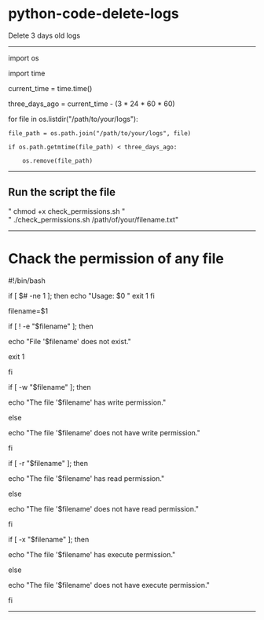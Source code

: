 # python-code-delete-logs
Delete 3 days old logs
                                  
                                   
__________________________________________________________________________________________________________________________________________________
               
import os                                                                 
                                                                           
import time                                                              
                                   
current_time = time.time()   
        
three_days_ago = current_time - (3 * 24 * 60 * 60)       
   
for file in os.listdir("/path/to/your/logs"):

    file_path = os.path.join("/path/to/your/logs", file)
    
    if os.path.getmtime(file_path) < three_days_ago:
    
        os.remove(file_path)




___________________________________________________________________________________________________________________________________________________


  
## Run the script the file 
 " chmod +x check_permissions.sh  "  
 " ./check_permissions.sh /path/of/your/filename.txt"



__________________________________________________________________
# Chack the permission of any file
#!/bin/bash

if [ $# -ne 1 ]; then
    echo "Usage: $0 <filename>"
    exit 1
fi

filename=$1

if [ ! -e "$filename" ]; then
    
  echo "File '$filename' does not exist."
   
  exit 1

fi

if [ -w "$filename" ]; then

  echo "The file '$filename' has write permission."

else

  echo "The file '$filename' does not have write permission."

fi

if [ -r "$filename" ]; then

  echo "The file '$filename' has read permission."

else

  echo "The file '$filename' does not have read permission."

fi


if [ -x "$filename" ]; then

  echo "The file '$filename' has execute permission."

else

  echo "The file '$filename' does not have execute permission."

fi
 

___________________________________________________________________________
